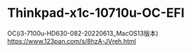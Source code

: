 # Thinkpad-x1c-10710u-OC-EFI
OC(i3-7100u-HD630-082-20220613_MacOS13版本)
https://www.123pan.com/s/8hzA-JVreh.html
